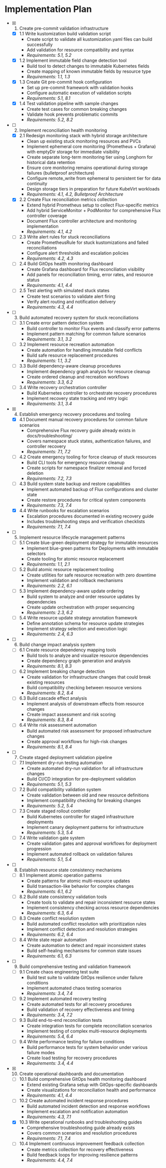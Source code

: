 # Implementation Plan

- [x] 1. Create pre-commit validation infrastructure
  - [x] 1.1 Write kustomization build validation script
    - Create script to validate all kustomization.yaml files can build successfully
    - Add validation for resource compatibility and syntax
    - _Requirements: 5.1, 5.2_
  - [x] 1.2 Implement immutable field change detection tool
    - Build tool to detect changes to immutable Kubernetes fields
    - Create mapping of known immutable fields by resource type
    - _Requirements: 1.1, 1.3_
  - [x] 1.3 Create Git pre-commit hook configuration
    - Set up pre-commit framework with validation hooks
    - Configure automatic execution of validation scripts
    - _Requirements: 5.1, 8.1_
  - [x] 1.4 Test validation pipeline with sample changes
    - Create test cases for common breaking changes
    - Validate hook prevents problematic commits
    - _Requirements: 5.2, 8.2_

- [ ] 2. Implement reconciliation health monitoring
  - [x] 2.1 Redesign monitoring stack with hybrid storage architecture
    - Clean up existing stuck monitoring resources and PVCs
    - Implement ephemeral core monitoring (Prometheus + Grafana) with emptyDir storage for immediate visibility
    - Create separate long-term monitoring tier using Longhorn for historical data retention
    - Ensure core monitoring remains operational during storage failures (bulletproof architecture)
    - Configure remote_write from ephemeral to persistent tier for data continuity
    - Design storage tiers in preparation for future KubeVirt workloads
    - _Requirements: 4.1, 4.2, Bulletproof Architecture_
  - [x] 2.2 Create Flux reconciliation metrics collection
    - Extend hybrid Prometheus setup to collect Flux-specific metrics
    - Add hybrid ServiceMonitor + PodMonitor for comprehensive Flux controller coverage
    - Document Flux controller architecture and monitoring implementation
    - _Requirements: 4.1, 4.2_
  - [ ] 2.3 Write alert rules for stuck reconciliations
    - Create PrometheusRule for stuck kustomizations and failed reconciliations
    - Configure alert thresholds and escalation policies
    - _Requirements: 4.2, 4.3_
  - [ ] 2.4 Build GitOps health monitoring dashboard
    - Create Grafana dashboard for Flux reconciliation visibility
    - Add panels for reconciliation timing, error rates, and resource status
    - _Requirements: 4.1, 4.4_
  - [ ] 2.5 Test alerting with simulated stuck states
    - Create test scenarios to validate alert firing
    - Verify alert routing and notification delivery
    - _Requirements: 4.3, 4.4_

- [ ] 3. Build automated recovery system for stuck reconciliations
  - [ ] 3.1 Create error pattern detection system
    - Build controller to monitor Flux events and classify error patterns
    - Implement pattern matching for common failure scenarios
    - _Requirements: 3.1, 3.2_
  - [ ] 3.2 Implement resource recreation automation
    - Create automation for handling immutable field conflicts
    - Build safe resource replacement procedures
    - _Requirements: 1.1, 3.2_
  - [ ] 3.3 Build dependency-aware cleanup procedures
    - Implement dependency graph analysis for resource cleanup
    - Create ordered cleanup and recreation workflows
    - _Requirements: 3.3, 6.2_
  - [ ] 3.4 Write recovery orchestration controller
    - Build Kubernetes controller to orchestrate recovery procedures
    - Implement recovery state tracking and retry logic
    - _Requirements: 3.1, 3.4_

- [x] 4. Establish emergency recovery procedures and tooling
  - [x] 4.1 Document manual recovery procedures for common failure scenarios
    - Comprehensive Flux recovery guide already exists in docs/troubleshooting/
    - Covers namespace stuck states, authentication failures, and controller recovery
    - _Requirements: 7.1, 7.2_
  - [ ] 4.2 Create emergency tooling for force cleanup of stuck resources
    - Build CLI tools for emergency resource cleanup
    - Create scripts for namespace finalizer removal and forced deletion
    - _Requirements: 7.2, 7.3_
  - [ ] 4.3 Build system state backup and restore capabilities
    - Implement automated backup of Flux configurations and cluster state
    - Create restore procedures for critical system components
    - _Requirements: 7.3, 7.4_
  - [x] 4.4 Write runbooks for escalation scenarios
    - Escalation procedures documented in existing recovery guide
    - Includes troubleshooting steps and verification checklists
    - _Requirements: 7.1, 7.4_

- [ ] 5. Implement resource lifecycle management patterns
  - [ ] 5.1 Create blue-green deployment strategy for immutable resources
    - Implement blue-green patterns for Deployments with immutable selectors
    - Create tooling for atomic resource replacement
    - _Requirements: 1.1, 2.1_
  - [ ] 5.2 Build atomic resource replacement tooling
    - Create utilities for safe resource recreation with zero downtime
    - Implement validation and rollback mechanisms
    - _Requirements: 2.2, 6.1_
  - [ ] 5.3 Implement dependency-aware update ordering
    - Build system to analyze and order resource updates by dependencies
    - Create update orchestration with proper sequencing
    - _Requirements: 2.3, 6.2_
  - [ ] 5.4 Write resource update strategy annotation framework
    - Define annotation schema for resource update strategies
    - Implement strategy selection and execution logic
    - _Requirements: 2.4, 6.3_

- [ ] 6. Build change impact analysis system
  - [ ] 6.1 Create resource dependency mapping tools
    - Build tools to analyze and visualize resource dependencies
    - Create dependency graph generation and analysis
    - _Requirements: 8.1, 8.3_
  - [ ] 6.2 Implement breaking change detection
    - Create validation for infrastructure changes that could break existing resources
    - Build compatibility checking between resource versions
    - _Requirements: 8.2, 8.4_
  - [ ] 6.3 Build cascade effect analysis
    - Implement analysis of downstream effects from resource changes
    - Create impact assessment and risk scoring
    - _Requirements: 8.3, 8.4_
  - [ ] 6.4 Write risk assessment automation
    - Build automated risk assessment for proposed infrastructure changes
    - Create approval workflows for high-risk changes
    - _Requirements: 8.1, 8.4_

- [ ] 7. Create staged deployment validation pipeline
  - [ ] 7.1 Implement dry-run testing automation
    - Create automated dry-run validation for all infrastructure changes
    - Build CI/CD integration for pre-deployment validation
    - _Requirements: 5.1, 5.3_
  - [ ] 7.2 Build compatibility validation system
    - Create validation between old and new resource definitions
    - Implement compatibility checking for breaking changes
    - _Requirements: 5.2, 5.4_
  - [ ] 7.3 Create staged rollout controller
    - Build Kubernetes controller for staged infrastructure deployments
    - Implement canary deployment patterns for infrastructure
    - _Requirements: 5.3, 5.4_
  - [ ] 7.4 Write validation gate system
    - Create validation gates and approval workflows for deployment progression
    - Implement automated rollback on validation failures
    - _Requirements: 5.1, 5.4_

- [ ] 8. Establish resource state consistency mechanisms
  - [ ] 8.1 Implement atomic operation patterns
    - Create patterns for atomic multi-resource updates
    - Build transaction-like behavior for complex changes
    - _Requirements: 6.1, 6.2_
  - [ ] 8.2 Build state consistency validation tools
    - Create tools to validate and repair inconsistent resource states
    - Implement consistency checking across resource dependencies
    - _Requirements: 6.3, 6.4_
  - [ ] 8.3 Create conflict resolution system
    - Build automated conflict resolution with prioritization rules
    - Implement conflict detection and resolution strategies
    - _Requirements: 6.2, 6.4_
  - [ ] 8.4 Write state repair automation
    - Create automation to detect and repair inconsistent states
    - Build self-healing mechanisms for common state issues
    - _Requirements: 6.1, 6.3_

- [ ] 9. Build comprehensive testing and validation framework
  - [ ] 9.1 Create chaos engineering test suite
    - Build test suite to validate GitOps resilience under failure conditions
    - Implement automated chaos testing scenarios
    - _Requirements: 3.4, 7.4_
  - [ ] 9.2 Implement automated recovery testing
    - Create automated tests for all recovery procedures
    - Build validation of recovery effectiveness and timing
    - _Requirements: 3.4, 7.2_
  - [ ] 9.3 Build end-to-end reconciliation tests
    - Create integration tests for complete reconciliation scenarios
    - Implement testing of complex multi-resource deployments
    - _Requirements: 5.4, 6.4_
  - [ ] 9.4 Write performance testing for failure conditions
    - Build performance tests for system behavior under various failure modes
    - Create load testing for recovery procedures
    - _Requirements: 3.4, 4.4_

- [x] 10. Create operational dashboards and documentation
  - [ ] 10.1 Build comprehensive GitOps health monitoring dashboard
    - Extend existing Grafana setup with GitOps-specific dashboards
    - Create visualizations for reconciliation health and performance
    - _Requirements: 4.1, 4.4_
  - [ ] 10.2 Create automated incident response procedures
    - Build automated incident detection and response workflows
    - Implement escalation and notification automation
    - _Requirements: 4.3, 7.1_
  - [x] 10.3 Write operational runbooks and troubleshooting guides
    - Comprehensive troubleshooting guide already exists
    - Covers common scenarios and resolution procedures
    - _Requirements: 7.1, 7.4_
  - [ ] 10.4 Implement continuous improvement feedback collection
    - Create metrics collection for recovery effectiveness
    - Build feedback loops for improving resilience patterns
    - _Requirements: 4.4, 7.4_